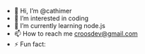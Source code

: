 - 👋 Hi, I’m @cathimer
- 👀 I’m interested in coding
- 🌱 I’m currently learning node.js
- 📫 How to reach me croosdev@gmail.com
- ⚡ Fun fact: 

<!---
cathimer/cathimer is a ✨ special ✨ repository because its `README.md` (this file) appears on your GitHub profile.
You can click the Preview link to take a look at your changes.
--->
